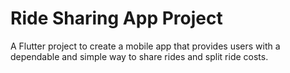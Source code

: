 # Ride Sharing App Project

A Flutter project to create a mobile app that provides users with a dependable and simple way to share rides and split ride costs.
